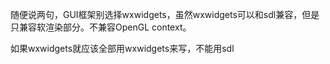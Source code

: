 随便说两句，GUI框架别选择wxwidgets，虽然wxwidgets可以和sdl兼容，但是只兼容软渲染部分。不兼容OpenGL context。

如果wxwidgets就应该全部用wxwidgets来写，不能用sdl

